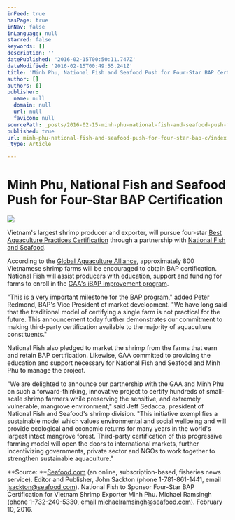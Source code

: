 ```yaml
---
inFeed: true
hasPage: true
inNav: false
inLanguage: null
starred: false
keywords: []
description: ''
datePublished: '2016-02-15T00:50:11.747Z'
dateModified: '2016-02-15T00:49:55.241Z'
title: 'Minh Phu, National Fish and Seafood Push for Four-Star BAP Certification'
author: []
authors: []
publisher:
  name: null
  domain: null
  url: null
  favicon: null
sourcePath: _posts/2016-02-15-minh-phu-national-fish-and-seafood-push-for-four-star-bap-c.md
published: true
url: minh-phu-national-fish-and-seafood-push-for-four-star-bap-c/index.html
_type: Article

---
```

# Minh Phu, National Fish and Seafood Push for Four-Star BAP Certification
![](https://the-grid-user-content.s3-us-west-2.amazonaws.com/f006809d-9b50-4de4-afee-b627a6aa25a4.jpg)

Vietnam's largest shrimp producer and exporter, will pursue four-star [Best Aquaculture Practices Certification][0] through a partnership with [National Fish and Seafood][1].

According to the [Global Aquaculture Alliance][2], approximately 800 Vietnamese shrimp farms will be encouraged to obtain BAP certification.  National Fish will assist producers with education, support and funding for farms to enroll in the [GAA's iBAP improvement program][3].

"This is a very important milestone for the BAP program," added Peter Redmond, BAP's Vice President of market development.  "We have long said that the traditional model of certifying a single farm is not practical for the future.  This announcement today further demonstrates our commitment to making third-party certification available to the majority of aquaculture constituents."

National Fish also pledged to market the shrimp from the farms that earn and retain BAP certification.  Likewise, GAA committed to providing the education and support necessary for National Fish and Seafood and Minh Phu to manage the project.

"We are delighted to announce our partnership with the GAA and Minh Phu on such a forward-thinking, innovative project to certify hundreds of small-scale shrimp farmers while preserving the sensitive, and extremely vulnerable, mangrove environment," said Jeff Sedacca, president of National Fish and Seafood's shrimp division.  "This initiative exemplifies a sustainable model which values environmental and social wellbeing and will provide ecological and economic returns for many years in the world's largest intact mangrove forest.  Third-party certification of this progressive farming model will open the doors to international markets, further incentivizing governments, private sector and NGOs to work together to strengthen sustainable aquaculture."

**Source: **[Seafood.com][4] (an online, subscription-based, fisheries news service).  Editor and Publisher, John Sackton (phone 1-781-861-1441, email [jsackton@seafood.com][5]).  National Fish to Sponsor Four-Star BAP Certification for Vietnam Shrimp Exporter Minh Phu.  Michael Ramsingh (phone 1-732-240-5330, email [michaelramsingh@seafood.com][6]).  February 10, 2016\.

[0]: http://bap.gaalliance.org/
[1]: https://www.shrimpnews.com/FreeReportsFolder/NewsReportsFolder/VietnamFirstShrimpFarmWithGroupBAP.html
[2]: http://gaalliance.org/
[3]: https://www.shrimpnews.com/FreeReportsFolder/NewsReportsFolder/USAmoGAAsmallFarmCertification.html
[4]: http://www.seafood.com/
[5]: mailto:jsackton@seafood.com
[6]: mailto:michaelramsingh@seafood.com